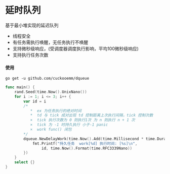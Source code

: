 # 延时队列

基于最小堆实现的延迟队列  
- 线程安全
- 有任务需执行唤醒，无任务执行不唤醒
- 支持微秒级响应，(受调度器调度执行影响，平均100微秒级响应)
- 支持执行任务次数

#### 使用

`go get -u github.com/cuckooemm/dqueue`

```go
func main() {
	rand.Seed(time.Now().UnixNano())
	for i := 1; i <= 3; i++ {
		var id = i
		/*
		   *  ex 为任务执行的绝对时间
		   *  td 与 tick 成对出现 td 控制距离上次执行间隔，tick 控制次数
		   ×  tick 执行次数为 0 则执行1次 为 n 则执行 n + 1 次
		   ×  tick 为 -1 时持久执行 小于-1 panic
		   ×  work func() 闭包
		*/
		dqueue.NewDelayWork(time.Now().Add(time.Millisecond * time.Duration(rand.Intn(999)+1)), time.Second, -1, func() {
			fmt.Printf("持久任务  work[%d] 执行时间: [%s]\n",
				id, time.Now().Format(time.RFC3339Nano))
		})
	}
	select {}
}
```